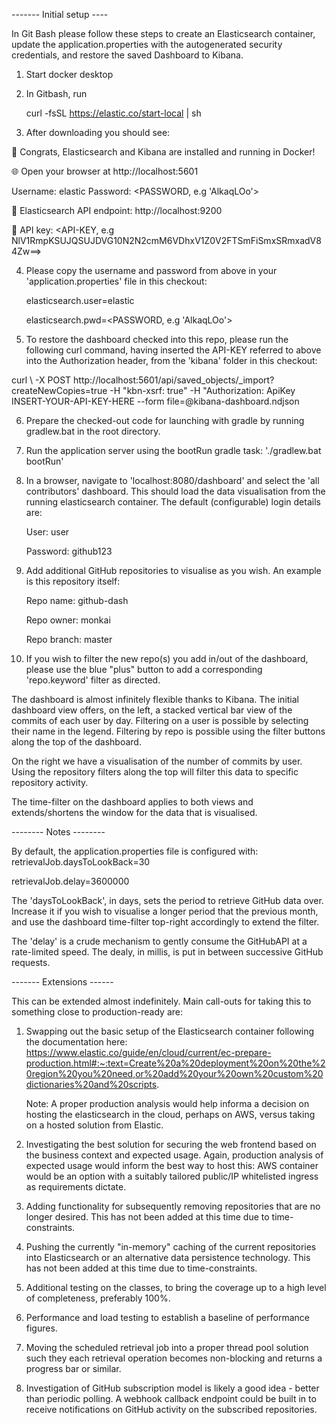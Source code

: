 ------- Initial setup ----

In Git Bash please follow these steps to create an Elasticsearch container, update the application.properties with the autogenerated security credentials, and restore the saved Dashboard to Kibana.

1. Start docker desktop

2. In Gitbash, run

	curl -fsSL https://elastic.co/start-local | sh

3. After downloading you should see:

🎉 Congrats, Elasticsearch and Kibana are installed and running in Docker!

🌐 Open your browser at http://localhost:5601

   Username: elastic
   Password: <PASSWORD, e.g 'AlkaqLOo'>

🔌 Elasticsearch API endpoint: http://localhost:9200

🔑 API key: <API-KEY, e.g NlV1RmpKSUJQSUJDVG10N2N2cmM6VDhxV1Z0V2FTSmFiSmxSRmxadV84Zw==>


4. Please copy the username and password from above in your 'application.properties' file in this checkout:

	elasticsearch.user=elastic

	elasticsearch.pwd=<PASSWORD, e.g 'AlkaqLOo'>


5. To restore the dashboard checked into this repo, please run the following curl command, having inserted the API-KEY referred to above into the Authorization header, from the 'kibana' folder in this checkout:

curl \ -X POST http://localhost:5601/api/saved_objects/_import?createNewCopies=true -H "kbn-xsrf: true" -H "Authorization: ApiKey INSERT-YOUR-API-KEY-HERE --form file=@kibana-dashboard.ndjson

6. Prepare the checked-out code for launching with gradle by running gradlew.bat in the root directory.

7. Run the application server using the bootRun gradle task: './gradlew.bat bootRun'

8. In a browser, navigate to 'localhost:8080/dashboard' and select the 'all contributors' dashboard. This should load the data visualisation from the running elasticsearch container. The default (configurable) login details are:

	User: user

	Password: github123

9. Add additional GitHub repositories to visualise as you wish. An example is this repository itself:

	Repo name: github-dash

	Repo owner: monkai

	Repo branch: master

10. If you wish to filter the new repo(s) you add in/out of the dashboard, please use the blue "plus" button to add a corresponding 'repo.keyword' filter as directed.


The dashboard is almost infinitely flexible thanks to Kibana. The initial dashboard view offers, on the left, a stacked vertical bar view of the commits of each user by day. Filtering on a user is possible by selecting their name in the legend. Filtering by repo is possible using the filter buttons along the top of the dashboard.

On the right we have a visualisation of the number of commits by user. Using the repository filters along the top will filter this data to specific repository activity.

The time-filter on the dashboard applies to both views and extends/shortens the window for the data that is visualised.



-------- Notes --------

By default, the application.properties file is configured with:
retrievalJob.daysToLookBack=30

retrievalJob.delay=3600000

The 'daysToLookBack', in days, sets the period to retrieve GitHub data over. Increase it if you wish to visualise a longer period that the previous month, and use the dashboard time-filter top-right accordingly to extend the filter.

The 'delay' is a crude mechanism to gently consume the GitHubAPI at a rate-limited speed. The dealy, in millis, is put in between successive GitHub requests.






------- Extensions ------

This can be extended almost indefinitely. Main call-outs for taking this to something close to production-ready are:

1. Swapping out the basic setup of the Elasticsearch container following the documentation here: https://www.elastic.co/guide/en/cloud/current/ec-prepare-production.html#:~:text=Create%20a%20deployment%20on%20the%20region%20you%20need,or%20add%20your%20own%20custom%20dictionaries%20and%20scripts. 
	
	Note: A proper production analysis would help informa a decision on hosting the elasticsearch in the cloud, perhaps on AWS, versus taking on a hosted solution from Elastic.

2. Investigating the best solution for securing the web frontend based on the business context and expected usage. Again, production analysis of expected usage would inform the best way to host this: AWS container would be an option with a suitably tailored public/IP whitelisted ingress as requirements dictate.

3. Adding functionality for subsequently removing repositories that are no longer desired. This has not been added at this time due to time-constraints.

4. Pushing the currently "in-memory" caching of the current repositories into Elasticsearch or an alternative data persistence technology. This has not been added at this time due to time-constraints.

5. Additional testing on the classes, to bring the coverage up to a high level of completeness, preferably 100%.
6. Performance and load testing to establish a baseline of performance figures.
7. Moving the scheduled retrieval job into a proper thread pool solution such they each retrieval operation becomes non-blocking and returns a progress bar or similar.
8. Investigation of GitHub subscription model is likely a good idea - better than periodic polling. A webhook callback endpoint could be built in to receive notifications on GitHub activity on the subscribed repositories.



